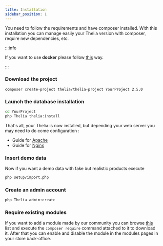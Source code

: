 ```yaml
---
title: Installation
sidebar_position: 1
---
```


You need to follow the requirements and have composer installed.
With this installation you can manage easily your Thelia version with composer, require new
dependencies, etc.

:::info

If you want to use **docker** please follow [this](./docker) way.

:::

### Download the project
```
composer create-project thelia/thelia-project YourProject 2.5.0
```

### Launch the database installation

```bash
cd YourProject
php Thelia thelia:install
```

That's all, your Thelia is now installed, but depending your web server you may need to do come configuration : 
- Guide for [Apache](./apache_configuration)
- Guide for [Nginx](./nginx_configuration)


### Insert demo data
Now if you want a demo data with fake but realistic products execute

```bash
php setup/import.php
```

### Create an admin account

```bash
php Thelia admin:create
```

### Require existing modules
If you want to add a module made by our community you can browse [this](../../modules) list and execute the `composer require` command attached to it to download it.
After that you can enable and disable the module in the modules pages in your store back-office.